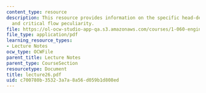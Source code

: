 ```yaml
---
content_type: resource
description: This resource provides information on the specific head-depth diagram,
  and critical flow peculiarity.
file: https://ol-ocw-studio-app-qa.s3.amazonaws.com/courses/1-060-engineering-mechanics-ii-spring-2006/c700780b35323a7a8a56d059b1d808ed_lecture26.pdf
file_type: application/pdf
learning_resource_types:
- Lecture Notes
ocw_type: OCWFile
parent_title: Lecture Notes
parent_type: CourseSection
resourcetype: Document
title: lecture26.pdf
uid: c700780b-3532-3a7a-8a56-d059b1d808ed
---
```

